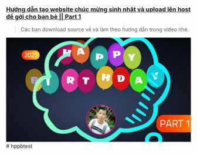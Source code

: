 ### [Hướng dẫn tạo website chúc mừng sinh nhật và upload lên host để gởi cho bạn bè || Part 1](https://youtu.be/I23yf5XIvpA)
> Các bạn download source về và làm theo hương dẫn trong video nhé.


![cover picture](./hpbd2021p1.jpg)
#   h p p b t e s t 
 
 